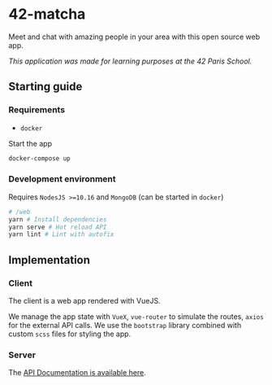 # 42-matcha

Meet and chat with amazing people in your area with this open source web app.

*This application was made for learning purposes at the 42 Paris School.*

## Starting guide
### Requirements
- `docker`

Start the app
``` bash
docker-compose up
```

### Development environment
Requires `NodesJS >=10.16` and `MongoDB` (can be started in `docker`)

``` bash
# /web
yarn # Install dependencies
yarn serve # Hot reload API
yarn lint # Lint with autofix
```

## Implementation

### Client
The client is a web app rendered with VueJS.

We manage the app state with `VueX`, `vue-router` to simulate the routes, `axios` for the external API calls. We use the `bootstrap` library combined with custom `scss` files for styling the app.

### Server
The [API Documentation is available here](https://stoplight.io/p/docs/gh/jterrazz/42-matcha).